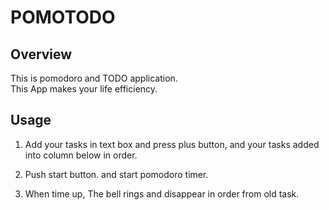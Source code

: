 # POMOTODO

## Overview
This is pomodoro and TODO application.  
This App makes your life efficiency.

## Usage
1. Add your tasks in text box and press plus button, and your tasks added into column below in order.

1. Push start button. and start pomodoro timer.

1. When time up, The bell rings and disappear in order from old task.
